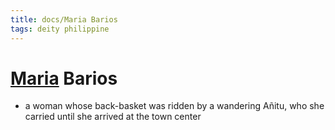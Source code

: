```yaml
---
title: docs/Maria Barios
tags: deity philippine
---
```


# [Maria](Maria.md) Barios
- a woman whose back-basket was ridden by a wandering Añitu, who she carried until she arrived at the town center